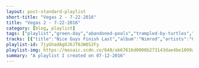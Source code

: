 ```yaml
---
layout: post-standard-playlist
short-title: "Vegas 2 - 7-22-2016"
title: "Vegas 2 - 7-22-2016"
category: [blog, playlist]
tags: ["playlist","green-day","abandoned-pools","trampled-by-turtles","langhorne-slim","the-vines","abandoned-pools","cliff-edwards,-dickie-jones","lil-dicky","run-the-jewels","titus-andronicus","com-truise","bob-dylan","generationals","galantis","galantis","yellowcard","panic!-at-the-disco","the-last-shadow-puppets","blink-182","the-kills","bad-religion","mock-orange","islands","dave-van-ronk","mock-orange","the-clash","bear-hands","matt-and-kim","diarrhea-planet","the-dandy-warhols","the-dandy-warhols","mystery-jets","alex-turner","galantis","the-last-shadow-puppets","the-osborne-brothers","the-thermals","charmian-carr,-heather-menzies,-nicholas-hammond,-duane-chase,-angela-cartwright,-kym-karath,-debbie-turner,-bill-lee","fruit-bats","kele","the-weeknd","the-books","bloc-party","lagwagon","drake","drake","lil-dicky","andrew-bird","counting-crows","good-old-war","jenny-lewis","dj-shadow","ratatat","fun.,-janelle-monáe","fun.","tame-impala","ratatat","galantis","nick-diamonds","nick-diamonds","charmian-carr,-dan-truhitte","gregory-alan-isakov","calvin-harris,-alesso,-hurts","muse","muse","sylvan-esso","flake-music","ac/dc","galantis","jeff-rosenstock","franz-ferdinand","tlc","abba","abba","abba","abba","abba","flume,-vince-staples,-kučka","flume,-tove-lo","flume,-kai","cheat-codes,-kris-kross-amsterdam","cheat-codes,-dante-klein","drake","drake,-wizkid,-kyla","chance-the-rapper,-lil-wayne,-2-chainz","trey-songz","trey-songz,-nicki-minaj","trey-songz,-nicki-minaj","trey-songz","trey-songz","trey-songz","trey-songz","trey-songz","trey-songz,-fabolous","trey-songz","drake","drake","drake","drake","drake"]
tracks: [{"title":"Nice Guys Finish Last","album":"Nimrod","artists":"Green Day"},{"title":"Pep Talk","album":"Somnambulist","artists":"Abandoned Pools"},{"title":"Western World","album":"Wild Animals","artists":"Trampled by Turtles"},{"title":"She’s Gone","album":"Langhorne Slim","artists":"Langhorne Slim"},{"title":"Winning Days","album":"Winning Days","artists":"The Vines"},{"title":"Compass","album":"Somnambulist","artists":"Abandoned Pools"},{"title":"Give a Little Whistle","album":"Pinocchio","artists":"Cliff Edwards, Dickie Jones"},{"title":"Truman","album":"Professional Rapper","artists":"Lil Dicky"},{"title":"Lie, Cheat, Steal","album":"Run the Jewels 2","artists":"Run The Jewels"},{"title":"No Future Part V : In Endless Dreaming","album":"The Most Lamentable Tragedy","artists":"Titus Andronicus"},{"title":"Klymaxx","album":"In Decay","artists":"Com Truise"},{"title":"Simple Twist of Fate","album":"Blood On The Tracks","artists":"Bob Dylan"},{"title":"Lucky Numbers","album":"Lucky Numbers EP","artists":"Generationals"},{"title":"You","album":"Galantis EP","artists":"Galantis"},{"title":"Smile","album":"Galantis EP","artists":"Galantis"},{"title":"View From Heaven","album":"Ocean Avenue","artists":"Yellowcard"},{"title":"Crazy = Genius","album":"Death of a Bachelor","artists":"Panic! At The Disco"},{"title":"The Age Of The Understatement","album":"The Age Of The Understatement","artists":"The Last Shadow Puppets"},{"title":"The Only Thing That Matters","album":"California","artists":"blink-182"},{"title":"Impossible Tracks","album":"Ash & Ice","artists":"The Kills"},{"title":"Sorrow","album":"The Process Of Belief","artists":"Bad Religion"},{"title":"Tell Me","album":"Put The Kid On The Sleepy Horse","artists":"Mock Orange"},{"title":"The Joke","album":"Taste","artists":"Islands"},{"title":"Samson And Delilah","album":"Inside Dave Van Ronk","artists":"Dave Van Ronk"},{"title":"Nine Times","album":"Put The Kid On The Sleepy Horse","artists":"Mock Orange"},{"title":"White Riot - Remastered","album":"The Clash (Remastered)","artists":"The Clash"},{"title":"Chin Ups","album":"You'll Pay For This","artists":"Bear Hands"},{"title":"Please No More","album":"WE WERE THE WEIRDOS","artists":"Matt and Kim"},{"title":"Field Of Dreams","album":"I'm Rich Beyond Your Wildest Dreams","artists":"Diarrhea Planet"},{"title":"STYGGO","album":"Distortland","artists":"The Dandy Warhols"},{"title":"You Are Killing Me","album":"Distortland","artists":"The Dandy Warhols"},{"title":"Bombay Blue","album":"Curve Of The Earth","artists":"Mystery Jets"},{"title":"Stuck on the puzzle","album":"Submarine (original songs)","artists":"Alex Turner"},{"title":"No Money","album":"No Money","artists":"Galantis"},{"title":"My Mistakes Were Made For You","album":"The Age Of The Understatement","artists":"The Last Shadow Puppets"},{"title":"Rocky Top","album":"Bluegrass Then & Now","artists":"The Osborne Brothers"},{"title":"My Heart Went Cold","album":"We Disappear","artists":"The Thermals"},{"title":"The Sound of Music","album":"The Sound of Music - Original Soundtrack Recording","artists":"Charmian Carr, Heather Menzies, Nicholas Hammond, Duane Chase, Angela Cartwright, Kym Karath, Debbie Turner, Bill Lee"},{"title":"When U Love Somebody","album":"Mouthfuls","artists":"Fruit Bats"},{"title":"Doubt","album":"Trick","artists":"Kele"},{"title":"House Of Balloons / Glass Table Girls","album":"Trilogy","artists":"The Weeknd"},{"title":"Cello Song Feat. Jose Gonzales","album":"Music For A French Elevator And Other Oddities","artists":"The Books"},{"title":"Only He Can Heal Me","album":"Hymns","artists":"Bloc Party"},{"title":"Reign","album":"Hang","artists":"Lagwagon"},{"title":"Hotline Bling","album":"Hotline Bling","artists":"Drake"},{"title":"Back To Back","album":"Back To Back","artists":"Drake"},{"title":"Lemme Freak","album":"Lemme Freak - Single","artists":"Lil Dicky"},{"title":"Oh No","album":"Noble Beast","artists":"Andrew Bird"},{"title":"A Long December","album":"Recovering The Satellites","artists":"Counting Crows"},{"title":"Tell Me What You Want from Me","album":"Broken into Better Shape","artists":"Good Old War"},{"title":"Acid Tongue","album":"Acid Tongue","artists":"Jenny Lewis"},{"title":"Organ Donor - Extended Overhaul","album":"Reconstructed : The Best Of DJ Shadow","artists":"DJ Shadow"},{"title":"Rome","album":"Magnifique","artists":"Ratatat"},{"title":"We Are Young (feat. Janelle Monáe)","album":"Some Nights","artists":"fun., Janelle Monáe"},{"title":"Some Nights","album":"Some Nights","artists":"fun."},{"title":"The Moment","album":"Currents","artists":"Tame Impala"},{"title":"Cream On Chrome","album":"Magnifique","artists":"Ratatat"},{"title":"Dancin' to the Sound of a Broken Heart","album":"Pharmacy","artists":"Galantis"},{"title":"Ungrievable Lives","album":"City of Quartz","artists":"Nick Diamonds"},{"title":"Love is Stranger","album":"City of Quartz","artists":"Nick Diamonds"},{"title":"Sixteen Going On Seventeen","album":"The Sound of Music - Original Soundtrack Recording","artists":"Charmian Carr, Dan Truhitte"},{"title":"Saint Valentine","album":"The Weatherman","artists":"Gregory Alan Isakov"},{"title":"Under Control (feat. Hurts)","album":"Motion","artists":"Calvin Harris, Alesso, Hurts"},{"title":"Drones","album":"Drones","artists":"Muse"},{"title":"Psycho","album":"Drones","artists":"Muse"},{"title":"Dreamy Bruises","album":"Sylvan Esso","artists":"Sylvan Esso"},{"title":"Spanway Hits","album":"When You Land Here, It's Time to Return (2014 Remix/Remaster)","artists":"Flake Music"},{"title":"Walk All Over You","album":"Highway to Hell","artists":"AC/DC"},{"title":"You","album":"You","artists":"Galantis"},{"title":"The Internet Is Everywhere.","album":"I Look Like Shit","artists":"Jeff Rosenstock"},{"title":"Can't Stop Feeling","album":"Tonight: Franz Ferdinand","artists":"Franz Ferdinand"},{"title":"Creep","album":"Crazysexycool","artists":"TLC"},{"title":"Take A Chance On Me","album":"The Album","artists":"ABBA"},{"title":"Mamma Mia","album":"Abba","artists":"ABBA"},{"title":"Fernando","album":"Arrival","artists":"ABBA"},{"title":"Super Trouper","album":"Super Trouper","artists":"ABBA"},{"title":"SOS","album":"ABBA Gold","artists":"ABBA"},{"title":"Smoke & Retribution (feat. Vince Staples & Kucka)","album":"Skin","artists":"Flume, Vince Staples, KUČKA"},{"title":"Say It (feat. Tove Lo)","album":"Skin","artists":"Flume, Tove Lo"},{"title":"Never Be Like You (feat. Kai)","album":"Skin","artists":"Flume, kai"},{"title":"Sex","album":"Sex","artists":"Cheat Codes, Kris Kross Amsterdam"},{"title":"Let Me Hold You (Turn Me On)","album":"Let Me Hold You (Turn Me On)","artists":"Cheat Codes, Dante Klein"},{"title":"Controlla","album":"Views","artists":"Drake"},{"title":"One Dance","album":"Views","artists":"Drake, WizKid, Kyla"},{"title":"No Problem (feat. Lil Wayne & 2 Chainz)","album":"Coloring Book","artists":"Chance the Rapper, Lil Wayne, 2 Chainz"},{"title":"Slow Motion","album":"Trigga Reloaded","artists":"Trey Songz"},{"title":"Touchin, Lovin (feat. Nicki Minaj)","album":"Trigga Reloaded","artists":"Trey Songz, Nicki Minaj"},{"title":"Bottoms Up (feat. Nicki Minaj)","album":"Passion, Pain & Pleasure","artists":"Trey Songz, Nicki Minaj"},{"title":"About You","album":"Trigga Reloaded","artists":"Trey Songz"},{"title":"Na Na","album":"Trigga","artists":"Trey Songz"},{"title":"Foreign","album":"Trigga Reloaded","artists":"Trey Songz"},{"title":"Neighbors Know My Name","album":"Ready (Deluxe)","artists":"Trey Songz"},{"title":"Can't Help but Wait","album":"Trey Day","artists":"Trey Songz"},{"title":"Say Aah (feat. Fabolous)","album":"Ready (Deluxe)","artists":"Trey Songz, Fabolous"},{"title":"All We Do","album":"Trigga Reloaded","artists":"Trey Songz"},{"title":"Legend","album":"If You're Reading This It's Too Late","artists":"Drake"},{"title":"Energy","album":"If You're Reading This It's Too Late","artists":"Drake"},{"title":"10 Bands","album":"If You're Reading This It's Too Late","artists":"Drake"},{"title":"Know Yourself","album":"If You're Reading This It's Too Late","artists":"Drake"},{"title":"No Tellin'","album":"If You're Reading This It's Too Late","artists":"Drake"}]
playlist-id: 7jyGhadAgOJ6JT0JW8S2Fy
playlist-img: https://mosaic.scdn.co/640/ab67616d0000b273143dae4be1099aa311074db7ab67616d0000b2735f768a12c6af2c378bcd0407ab67616d0000b27383a07a78002c34ce64ed569fab67616d0000b273da4f6706ae0f2501c61ce776
summary: "A playlist I created on 07-12-2016"
---
```

